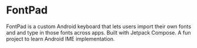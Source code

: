 # FontPad
FontPad is a custom Android keyboard that lets users import their own fonts and and type in those fonts across apps. Built with Jetpack Compose. A fun project to learn Android IME implementation.
